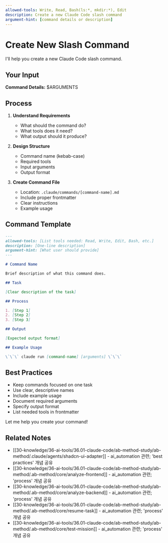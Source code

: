 ```yaml
---
allowed-tools: Write, Read, Bash(ls:*, mkdir:*), Edit
description: Create a new Claude Code slash command
argument-hint: [command details or description]
---
```


# Create New Slash Command

I'll help you create a new Claude Code slash command.

## Your Input

**Command Details:** $ARGUMENTS

## Process

1. **Understand Requirements**
   - What should the command do?
   - What tools does it need?
   - What output should it produce?

2. **Design Structure**
   - Command name (kebab-case)
   - Required tools
   - Input arguments
   - Output format

3. **Create Command File**
   - Location: `.claude/commands/[command-name].md`
   - Include proper frontmatter
   - Clear instructions
   - Example usage

## Command Template

```markdown
---
allowed-tools: [List tools needed: Read, Write, Edit, Bash, etc.]
description: [One-line description]
argument-hint: [What user should provide]
---

# Command Name

Brief description of what this command does.

## Task

[Clear description of the task]

## Process

1. [Step 1]
2. [Step 2]
3. [Step 3]

## Output

[Expected output format]

## Example Usage

\`\`\` claude run [command-name] [arguments] \`\`\`
```

## Best Practices

- Keep commands focused on one task
- Use clear, descriptive names
- Include example usage
- Document required arguments
- Specify output format
- List needed tools in frontmatter

Let me help you create your command!

## Related Notes

- [[30-knowledge/36-ai-tools/36.01-claude-code/ab-method-study/ab-method/.claude/agents/shadcn-ui-adapter]] - ai_automation 관련; 'best practices' 개념 공유
- [[30-knowledge/36-ai-tools/36.01-claude-code/ab-method-study/ab-method/.ab-method/core/analyze-frontend]] - ai_automation 관련; 'process' 개념 공유
- [[30-knowledge/36-ai-tools/36.01-claude-code/ab-method-study/ab-method/.ab-method/core/analyze-backend]] - ai_automation 관련; 'process' 개념 공유
- [[30-knowledge/36-ai-tools/36.01-claude-code/ab-method-study/ab-method/.ab-method/core/resume-task]] - ai_automation 관련; 'process' 개념 공유
- [[30-knowledge/36-ai-tools/36.01-claude-code/ab-method-study/ab-method/.ab-method/core/test-mission]] - ai_automation 관련; 'process' 개념 공유
